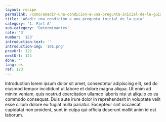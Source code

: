 ```yaml
---
layout: recipe
permalink: /como/anadir-una-condicion-a-una-pregunta-inicial-de-la-guia/
title: 'Añadir una condición a una pregunta inicial de la guía'
category: '1. Part A'
sub-category: 'Determinantes'
rate: '3'
number: '123'
introduction-text: ''
introduction-img: '101.png'
prevUrl: 122
nextUrl: 124
done: ''
lang: es
ref: 123
---
```


Introduction lorem ipsum dolor sit amet, consectetur adipiscing elit, sed do eiusmod tempor incididunt ut labore et dolore magna aliqua. Ut enim ad minim veniam, quis nostrud exercitation ullamco laboris nisi ut aliquip ex ea commodo consequat. Duis aute irure dolor in reprehenderit in voluptate velit esse cillum dolore eu fugiat nulla pariatur. Excepteur sint occaecat cupidatat non proident, sunt in culpa qui officia deserunt mollit anim id est laborum.

